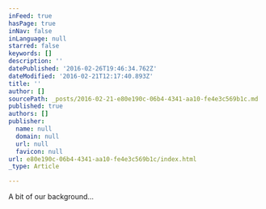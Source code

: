 ```yaml
---
inFeed: true
hasPage: true
inNav: false
inLanguage: null
starred: false
keywords: []
description: ''
datePublished: '2016-02-26T19:46:34.762Z'
dateModified: '2016-02-21T12:17:40.893Z'
title: ''
author: []
sourcePath: _posts/2016-02-21-e80e190c-06b4-4341-aa10-fe4e3c569b1c.md
published: true
authors: []
publisher:
  name: null
  domain: null
  url: null
  favicon: null
url: e80e190c-06b4-4341-aa10-fe4e3c569b1c/index.html
_type: Article

---
```

A bit of our background...
